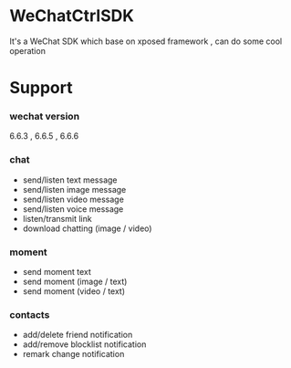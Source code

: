 # WeChatCtrlSDK
It's a WeChat SDK which base on xposed framework , can do some cool operation 
# Support

### wechat version ###  
6.6.3 , 6.6.5 , 6.6.6
 
### chat ###
<ul>
 <li>send/listen text message<br/></li>
 <li>send/listen image message<br></li>
 <li>send/listen video message<br/></li>
 <li>send/listen voice message<br/></li>
 <li>listen/transmit link<br/></li>
 <li>download chatting (image / video)<br/></li>
</ul>

### moment ###
<ul>
 <li>send moment text</li>
 <li>send moment (image / text)</li>
 <li>send moment (video / text)</li>
</ul>

### contacts ###
<ul>
 <li>add/delete friend notification</li>
 <li>add/remove blocklist notification</li>
 <li>remark change notification</li>
</ul>

